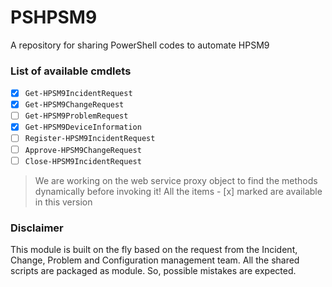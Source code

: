# PSHPSM9
A repository for sharing PowerShell codes to automate HPSM9

### List of available cmdlets

- [x] `Get-HPSM9IncidentRequest`
- [x] `Get-HPSM9ChangeRequest`
- [ ] `Get-HPSM9ProblemRequest`
- [x] `Get-HPSM9DeviceInformation`
- [ ] `Register-HPSM9IncidentRequest`
- [ ] `Approve-HPSM9ChangeRequest`
- [ ] `Close-HPSM9IncidentRequest`

> We are working on the web service proxy object to find the methods dynamically before invoking it!
> All the items - [x] marked are available in this version

### Disclaimer
This module is built on the fly based on the request from the Incident, Change, Problem and Configuration management team. All the shared scripts are packaged as module. So, possible mistakes are expected.